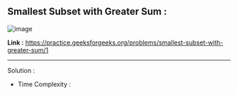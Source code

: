## Smallest Subset with Greater Sum :

![image](https://user-images.githubusercontent.com/23376002/190438786-a1a93481-5c72-43ed-a431-ae3d39ef4d1b.png)


**Link :** https://practice.geeksforgeeks.org/problems/smallest-subset-with-greater-sum/1

-------------------------------------------------------------------------------------------------------------------------------------------------------


Solution :

- Time Complexity :



